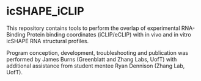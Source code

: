# icSHAPE_iCLIP

This repository contains tools to perform the overlap of experimental RNA-Binding Protein binding coordinates (iCLIP/eCLIP) with in vivo and in vitro icSHAPE RNA structural profiles.

Program conception, development, troubleshooting and publication was performed by James Burns (Greenblatt and Zhang Labs, UofT) with additional assistance from student mentee Ryan Dennison (Zhang Lab, UofT). 
